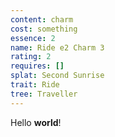 ```yaml
---
content: charm
cost: something
essence: 2
name: Ride e2 Charm 3
rating: 2
requires: []
splat: Second Sunrise
trait: Ride
tree: Traveller
---
```


Hello **world**!

